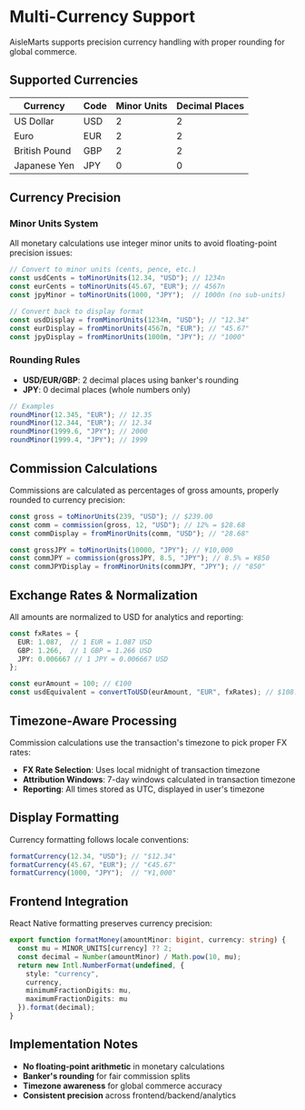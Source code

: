 # Multi-Currency Support

AisleMarts supports precision currency handling with proper rounding for global commerce.

## Supported Currencies

| Currency | Code | Minor Units | Decimal Places |
|----------|------|-------------|----------------|
| US Dollar | USD | 2 | 2 |
| Euro | EUR | 2 | 2 |
| British Pound | GBP | 2 | 2 |
| Japanese Yen | JPY | 0 | 0 |

## Currency Precision

### Minor Units System
All monetary calculations use integer minor units to avoid floating-point precision issues:

```typescript
// Convert to minor units (cents, pence, etc.)
const usdCents = toMinorUnits(12.34, "USD"); // 1234n
const eurCents = toMinorUnits(45.67, "EUR"); // 4567n
const jpyMinor = toMinorUnits(1000, "JPY");  // 1000n (no sub-units)

// Convert back to display format
const usdDisplay = fromMinorUnits(1234n, "USD"); // "12.34"
const eurDisplay = fromMinorUnits(4567n, "EUR"); // "45.67" 
const jpyDisplay = fromMinorUnits(1000n, "JPY"); // "1000"
```

### Rounding Rules
- **USD/EUR/GBP**: 2 decimal places using banker's rounding
- **JPY**: 0 decimal places (whole numbers only)

```typescript
// Examples
roundMinor(12.345, "EUR"); // 12.35
roundMinor(12.344, "EUR"); // 12.34
roundMinor(1999.6, "JPY"); // 2000
roundMinor(1999.4, "JPY"); // 1999
```

## Commission Calculations

Commissions are calculated as percentages of gross amounts, properly rounded to currency precision:

```typescript
const gross = toMinorUnits(239, "USD"); // $239.00
const comm = commission(gross, 12, "USD"); // 12% = $28.68
const commDisplay = fromMinorUnits(comm, "USD"); // "28.68"

const grossJPY = toMinorUnits(10000, "JPY"); // ¥10,000
const commJPY = commission(grossJPY, 8.5, "JPY"); // 8.5% = ¥850
const commJPYDisplay = fromMinorUnits(commJPY, "JPY"); // "850"
```

## Exchange Rates & Normalization

All amounts are normalized to USD for analytics and reporting:

```typescript
const fxRates = {
  EUR: 1.087,  // 1 EUR = 1.087 USD
  GBP: 1.266,  // 1 GBP = 1.266 USD  
  JPY: 0.006667 // 1 JPY = 0.006667 USD
};

const eurAmount = 100; // €100
const usdEquivalent = convertToUSD(eurAmount, "EUR", fxRates); // $108.70
```

## Timezone-Aware Processing

Commission calculations use the transaction's timezone to pick proper FX rates:

- **FX Rate Selection**: Uses local midnight of transaction timezone
- **Attribution Windows**: 7-day windows calculated in transaction timezone
- **Reporting**: All times stored as UTC, displayed in user's timezone

## Display Formatting

Currency formatting follows locale conventions:

```typescript
formatCurrency(12.34, "USD"); // "$12.34"
formatCurrency(45.67, "EUR"); // "€45.67" 
formatCurrency(1000, "JPY");  // "¥1,000"
```

## Frontend Integration

React Native formatting preserves currency precision:

```typescript
export function formatMoney(amountMinor: bigint, currency: string) {
  const mu = MINOR_UNITS[currency] ?? 2;
  const decimal = Number(amountMinor) / Math.pow(10, mu);
  return new Intl.NumberFormat(undefined, { 
    style: "currency", 
    currency, 
    minimumFractionDigits: mu, 
    maximumFractionDigits: mu 
  }).format(decimal);
}
```

## Implementation Notes

- **No floating-point arithmetic** in monetary calculations
- **Banker's rounding** for fair commission splits
- **Timezone awareness** for global commerce accuracy
- **Consistent precision** across frontend/backend/analytics